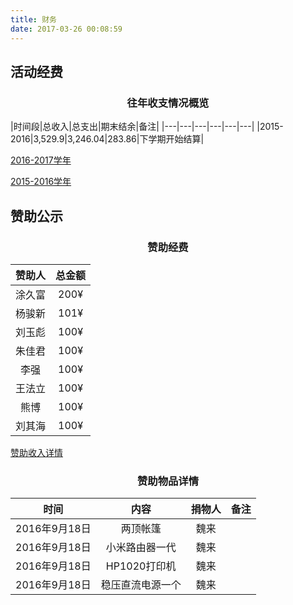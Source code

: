 ```yaml
---
title: 财务
date: 2017-03-26 00:08:59
---
```


## 活动经费

### <p align="center" >往年收支情况概览</p>

|时间段|总收入|总支出|期末结余|备注|
|---|---|---|---|---|---|
|2015-2016|3,529.9|3,246.04|283.86|下学期开始结算|

 [2016-2017学年](2016_2017/)
 
 [2015-2016学年](2015_2016/)


## 赞助公示

### <p align="center" >赞助经费</p>
|赞助人|总金额|
|:---:|:---:|
|涂久富|200¥|
|杨骏新|101¥|
|刘玉彪|100¥|
|朱佳君|100¥|
|李强|100¥|
|王法立|100¥|
|熊博|100¥|
|刘其海|100¥|


[赞助收入详情](赞助详情/)

### <p align="center" color="red">赞助物品详情</p>

|时间|内容|捐物人|备注|
|:---:|:---:|:---:|:---:|
|2016年9月18日|两顶帐篷|魏来||
|2016年9月18日|小米路由器一代|魏来||
|2016年9月18日|HP1020打印机|魏来||
|2016年9月18日|稳压直流电源一个|魏来||
